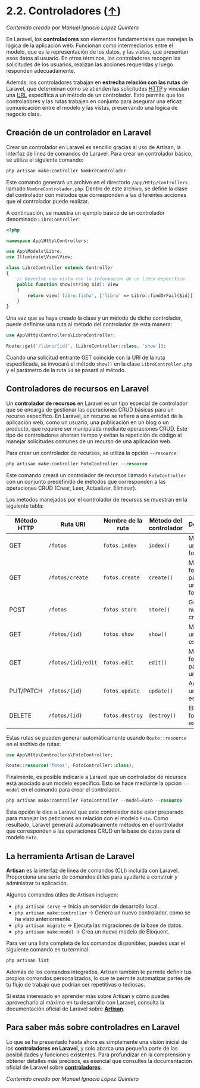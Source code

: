 # 2.2. Controladores ([↑](README.md))

_Contenido creado por Manuel Ignacio López Quintero_

En Laravel, los **controladores** son elementos fundamentales que manejan la lógica de la aplicación web. Funcionan como intermediarios entre el modelo, que es la representación de los datos, y las vistas, que presentan esos datos al usuario. En otros términos, los controladores recogen las solicitudes de los usuarios, realizan las acciones requeridas y luego responden adecuadamente.

Además, los controladores trabajan en **estrecha relación con las rutas** de Laravel, que determinan cómo se atienden las solicitudes [HTTP](#http) y vinculan una [URL](#url) específica a un método de un controlador. Esto permite que los controladores y las rutas trabajen en conjunto para asegurar una eficaz comunicación entre el modelo y las vistas, preservando una lógica de negocio clara.

## Creación de un controlador en Laravel

Crear un controlador en Laravel es sencillo gracias al uso de Artisan, la interfaz de línea de comandos de Laravel. Para crear un controlador básico, se utiliza el siguiente comando:

```php
php artisan make:controller NombreControlador
```

Este comando generará un archivo en el directorio `/app/Http/Controllers` llamado `NombreControlador.php`. Dentro de este archivo, se define la clase del controlador con métodos que corresponden a las diferentes acciones que el controlador puede realizar.

A continuación, se muestra un ejemplo básico de un controlador denominado `LibroController`:

```php
<?php

namespace App\Http\Controllers;

use App\Models\Libro;
use Illuminate\View\View;

class LibroController extends Controller
{
    // Devuelve una vista con la información de un libro específico.
    public function show(string $id): View
    {
        return view('libro.ficha', ['libro' => Libro::findOrFail($id)]);
    }
}
```

Una vez que se haya creado la clase y un método de dicho controlador, puede definirse una ruta al método del controlador de esta manera:

```php
use App\Http\Controllers\LibroController;

Route::get('/libro/{id}', [LibroController::class, 'show']);
```

Cuando una solicitud entrante GET coincide con la URI de la ruta especificada, se invocará el método `show()` en la clase `LibroController.php` y el parámetro de la ruta `id` se pasará al método.

## Controladores de recursos en Laravel

Un **controlador de recursos** en Laravel es un tipo especial de controlador que se encarga de gestionar las operaciones CRUD básicas para un recurso específico. En Laravel, un recurso se refiere a una entidad de la aplicación web, como un usuario, una publicación en un blog o un producto, que requiere ser manipulada mediante operaciones CRUD. Este tipo de controladores ahorran tiempo y evitan la repetición de código al manejar solicitudes comunes de un recurso de una aplicación web.

Para crear un controlador de recursos, se utiliza la opción `--resource`:

```php
php artisan make:controller FotoController --resource
```

Este comando creará un controlador de recursos llamado `FotoController` con un conjunto predefinido de métodos que corresponden a las operaciones CRUD (Crear, Leer, Actualizar, Eliminar).

Los métodos manejados por el controlador de recursos se muestran en la siguiente tabla:

| Método HTTP | Ruta URI         | Nombre de la ruta | Método del controlador | Descripción                                     |
|------------|-------------------|-------------------|------------------------|-------------------------------------------------|
| GET        | `/fotos`          | `fotos.index`     | `index()`              | Muestra una lista de fotos                      |
| GET        | `/fotos/create`   | `fotos.create`    | `create()`             | Muestra el formulario para crear una nueva foto |
| POST       | `/fotos`          | `fotos.store`     | `store()`              | Guarda la nueva foto creada                     |
| GET        | `/fotos/{id}`     | `fotos.show`      | `show()`               | Muestra una foto específica                     |
| GET        | `/fotos/{id}/edit`| `fotos.edit`      | `edit()`               | Muestra el formulario para editar una foto      |
| PUT/PATCH  | `/fotos/{id}`     | `fotos.update`    | `update()`             | Actualiza una foto específica                   |
| DELETE     | `/fotos/{id}`     | `fotos.destroy`   | `destroy()`            | Elimina una foto específica                     |

Estas rutas se pueden generar automáticamente usando `Route::resource` en el archivo de rutas:

```php
use App\Http\Controllers\FotoController;

Route::resource('fotos', FotoController::class);
```

Finalmente, es posible indicarle a Laravel que un controlador de recursos está asociado a un modelo específico. Esto se hace mediante la opción `--model` en el comando para crear el controlador.

```php
php artisan make:controller FotoController --model=Foto --resource
```

Esta opción le dice a Laravel que este controlador debe estar preparado para manejar las peticiones en relación con el modelo `Foto`. Como resultado, Laravel generará automáticamente métodos en el controlador que corresponden a las operaciones CRUD en la base de datos para el modelo `Foto`.

## La herramienta Artisan de Laravel

**Artisan** es la interfaz de línea de comandos (CLI) incluida con Laravel. Proporciona una serie de comandos útiles para ayudarte a construir y administrar tu aplicación.

Algunos comandos útiles de Artisan incluyen:

- `php artisan serve` → Inicia un servidor de desarrollo local.  
- `php artisan make:controller` → Genera un nuevo controlador, como se ha visto anteriormente.  
- `php artisan migrate` → Ejecuta las migraciones de la base de datos.  
- `php artisan make:model` → Crea un nuevo modelo de Eloquent.  

Para ver una lista completa de los comandos disponibles, puedes usar el siguiente comando en tu terminal:

```php
php artisan list
```

Además de los comandos integrados, Artisan también te permite definir tus propios comandos personalizados, lo que te permite automatizar partes de tu flujo de trabajo que podrían ser repetitivas o tediosas.

Si estás interesado en aprender más sobre Artisan y cómo puedes aprovecharlo al máximo en tu desarrollo con Laravel, consulta la documentación oficial de Laravel sobre **[Artisan](https://laravel.com/docs/artisan)**.

## Para saber más sobre controladres en Laravel

Lo que se ha presentado hasta ahora es simplemente una visión inicial de los **controladores en Laravel**, y solo abarca una pequeña parte de las posibilidades y funciones existentes. Para profundizar en la comprensión y obtener detalles más precisos, es esencial que consultes la documentación oficial de Laravel sobre **[controladores](https://laravel.com/docs/controllers)**.

_Contenido creado por Manuel Ignacio López Quintero_
